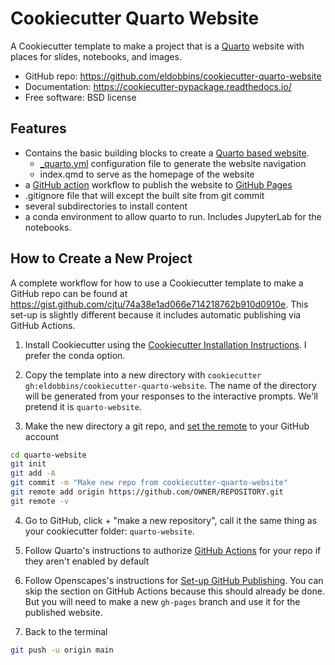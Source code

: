 # Cookiecutter Quarto Website

A Cookiecutter template to make a project that is a [Quarto](https://quarto.org/) website with places for slides, notebooks, and images.


- GitHub repo: https://github.com/eldobbins/cookiecutter-quarto-website
- Documentation: https://cookiecutter-pypackage.readthedocs.io/
- Free software: BSD license

## Features

* Contains the basic building blocks to create a [Quarto based website](https://quarto.org/docs/websites/).
  * [_quarto.yml](https://quarto.org/docs/websites/website-navigation.html#top-navigation) configuration file to generate the website navigation
  * index.qmd to serve as the homepage of the website
* a [GitHub action](https://github.com/features/actions) workflow to publish the website to [GitHub Pages](https://pages.github.com/)
* .gitignore file that will except the built site from git commit
* several subdirectories to install content
* a conda environment to allow quarto to run.  Includes JupyterLab for the notebooks.


## How to Create a New Project

A complete workflow for how to use a Cookiecutter template to make a GitHub repo can be found at https://gist.github.com/cjtu/74a38e1ad066e714218762b910d0910e. This set-up is slightly different because it includes automatic publishing via GitHub Actions.

1. Install Cookiecutter using the [Cookiecutter Installation Instructions](https://cookiecutter.readthedocs.io/en/stable/installation.html). I prefer the conda option.

2. Copy the template into a new directory with `cookiecutter gh:eldobbins/cookiecutter-quarto-website`. The name of the directory will be generated from your responses to the interactive prompts. We'll pretend it is `quarto-website`.

3. Make the new directory a git repo, and [set the remote](https://docs.github.com/en/get-started/getting-started-with-git/managing-remote-repositories) to your GitHub account
``` bash
cd quarto-website
git init
git add -A
git commit -m "Make new repo from cookiecutter-quarto-website"
git remote add origin https://github.com/OWNER/REPOSITORY.git 
git remote -v
```

4. Go to GitHub, click + "make a new repository", call it the same thing as your cookiecutter folder: `quarto-website`.  

5. Follow Quarto's instructions to authorize [GitHub Actions](https://quarto.org/docs/manuscripts/publishing.html#authorize-github-actions) for your repo if they aren't enabled by default

6. Follow Openscapes's instructions for [Set-up GitHub Publishing](https://openscapes.github.io/quarto-website-tutorial/explore.html#setup-github-action). You can skip the section on GitHub Actions because this should already be done. But you will need to make a new `gh-pages` branch and use it for the published website.

7. Back to the terminal
``` bash
git push -u origin main
```

